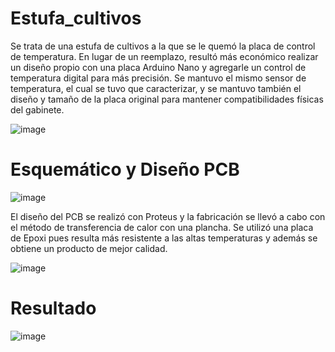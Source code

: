 # Estufa_cultivos
Se trata de una estufa de cultivos a la que se le quemó la placa de control de temperatura. En lugar de un reemplazo, resultó más económico realizar un diseño propio 
con una placa Arduino Nano y agregarle un control de temperatura digital para más precisión. Se mantuvo el mismo sensor de temperatura, el cual se tuvo que caracterizar, 
y se mantuvo también el diseño y tamaño de la placa original para mantener compatibilidades físicas del gabinete.

![image](https://user-images.githubusercontent.com/14803755/211770171-a991c112-0af6-4e4a-a84a-dd9ff596f0e1.png)

# Esquemático y Diseño PCB
![image](https://user-images.githubusercontent.com/14803755/211769608-e19de50c-4929-42fa-9cb6-2d34619f4a8a.png)

El diseño del PCB se realizó con Proteus y la fabricación se llevó a cabo con el método de transferencia de calor con una plancha. Se utilizó una placa de Epoxi pues
resulta más resistente a las altas temperaturas y además se obtiene un producto de mejor calidad.

![image](https://user-images.githubusercontent.com/14803755/211770639-95d1fead-f66a-4afd-8aef-efcb23d0648e.png)

# Resultado

![image](https://user-images.githubusercontent.com/14803755/211771168-9c501317-e964-4e78-b927-80e7f1cfadd2.png)

